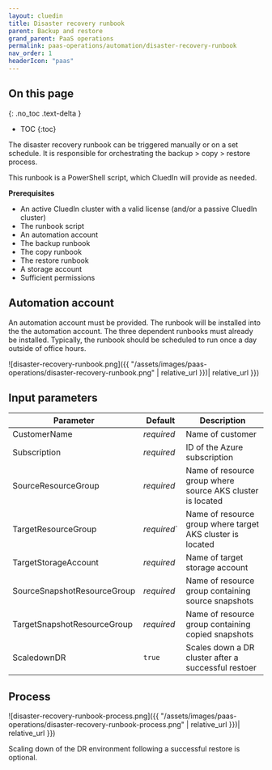 ```yaml
---
layout: cluedin
title: Disaster recovery runbook
parent: Backup and restore
grand_parent: PaaS operations
permalink: paas-operations/automation/disaster-recovery-runbook
nav_order: 1
headerIcon: "paas"
---
```

## On this page
{: .no_toc .text-delta }
- TOC
{:toc}

The disaster recovery runbook can be triggered manually or on a set schedule. It is responsible for orchestrating the backup > copy > restore process.

This runbook is a PowerShell script, which CluedIn will provide as needed.

**Prerequisites**

- An active CluedIn cluster with a valid license (and/or a passive CluedIn cluster)
- The runbook script
- An automation account
- The backup runbook
- The copy runbook
- The restore runbook
- A storage account
- Sufficient permissions

## Automation account

An automation account must be provided. The runbook will be installed into the the automation account. The three dependent runbooks must already be installed. Typically, the runbook should be scheduled to run once a day outside of office hours.

![disaster-recovery-runbook.png]({{ "/assets/images/paas-operations/disaster-recovery-runbook.png" | relative_url }})| relative_url }})

## Input parameters

| Parameter | Default | Description |
|--|--|--|
| CustomerName | _required_ | Name of customer |
| Subscription | _required_ | ID of the Azure subscription |
| SourceResourceGroup | _required_ | Name of resource group where source AKS cluster is located |
| TargetResourceGroup | _required_` | Name of resource group where target AKS cluster is located |
| TargetStorageAccount | _required_ | Name of target storage account |
| SourceSnapshotResourceGroup | _required_ | Name of resource group containing source snapshots |
| TargetSnapshotResourceGroup | _required_ | Name of resource group containing copied snapshots |
| ScaledownDR | `true` | Scales down a DR cluster after a successful restoer |

## Process

![disaster-recovery-runbook-process.png]({{ "/assets/images/paas-operations/disaster-recovery-runbook-process.png" | relative_url }})| relative_url }})

Scaling down of the DR environment following a successful restore is optional.